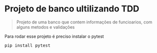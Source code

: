 # Projeto de banco ultilizando TDD 

> Projeto de uma banco que contem informações de funcioarios, com alguns metodos e validações

Para rodar esse projeto é preciso instalar o pytest

<pre>
pip install pytest 
</pre>
